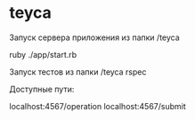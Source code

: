 # teyca

Запуск сервера приложения из папки /teyca

ruby ./app/start.rb

Запуск тестов из папки /teyca
rspec

Доступные пути:

localhost:4567/operation
localhost:4567/submit
